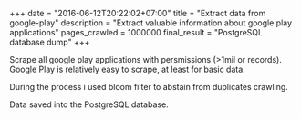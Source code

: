+++
date = "2016-06-12T20:22:02+07:00"
title = "Extract data from google-play"
description = "Extract valuable information about google play applications"
pages_crawled = 1000000
final_result = "PostgreSQL database dump"
+++

Scrape all google play applications with persmissions (>1mil or records).
Google Play is relatively easy to scrape, at least for basic data.

During the process i used bloom filter to abstain from duplicates crawling.

Data saved into the PostgreSQL database.
